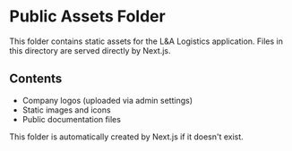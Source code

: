 # Public Assets Folder

This folder contains static assets for the L&A Logistics application.
Files in this directory are served directly by Next.js.

## Contents
- Company logos (uploaded via admin settings)
- Static images and icons
- Public documentation files

This folder is automatically created by Next.js if it doesn't exist.
